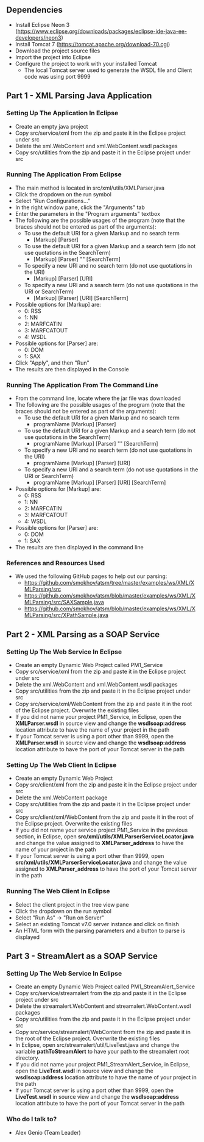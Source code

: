 ## Dependencies

* Install Eclipse Neon 3 (https://www.eclipse.org/downloads/packages/eclipse-ide-java-ee-developers/neon3)
* Install Tomcat 7 (https://tomcat.apache.org/download-70.cgi)
* Download the project source files
* Import the project into Eclipse
* Configure the project to work with your installed Tomcat
	+ The local Tomcat server used to generate the WSDL file and Client code was using port 9999

## Part 1 - XML Parsing Java Application 

### Setting Up The Application In Eclipse ###

* Create an empty java project
* Copy src/service/xml from the zip and paste it in the Eclipse project under src
* Delete the xml.WebContent and xml.WebContent.wsdl packages
* Copy src/utilities from the zip and paste it in the Eclipse project under src

### Running The Application From Eclipse ###

* The main method is located in src/xml/utils/XMLParser.java
* Click the dropdown on the run symbol
* Select "Run Configurations..."
* In the right window pane, click the "Arguments" tab
* Enter the parameters in the "Program arguments" textbox
* The following are the possible usages of the program (note that the braces should not be entered as part of the arguments):
	+ To use the default URI for a given Markup and no search term
		- [Markup] [Parser]
	+ To use the default URI for a given Markup and a search term (do not use quotations in the SearchTerm)
		- [Markup] [Parser] "" [SearchTerm]
	+ To specify a new URI and no search term (do not use quotations in the URI)
		- [Markup] [Parser] [URI]
	+ To specify a new URI and a search term (do not use quotations in the URI or SearchTerm)
		- [Markup] [Parser] [URI] [SearchTerm]
* Possible options for [Markup] are:
	+ 0: RSS
	+ 1: NN
	+ 2: MARFCATIN
	+ 3: MARFCATOUT
	+ 4: WSDL
* Possible options for [Parser] are:
	+ 0: DOM
	+ 1: SAX
* Click "Apply", and then "Run"
* The results are then displayed in the Console

### Running The Application From The Command Line ###

* From the command line, locate where the jar file was downloaded
* The following are the possible usages of the program (note that the braces should not be entered as part of the arguments):
	+ To use the default URI for a given Markup and no search term
		- programName [Markup] [Parser]
	+ To use the default URI for a given Markup and a search term (do not use quotations in the SearchTerm)
		- programName [Markup] [Parser] "" [SearchTerm]
	+ To specify a new URI and no search term (do not use quotations in the URI)
		- programName [Markup] [Parser] [URI]
	+ To specify a new URI and a search term (do not use quotations in the URI or SearchTerm)
		- programName [Markup] [Parser] [URI] [SearchTerm]
* Possible options for [Markup] are:
	+ 0: RSS
	+ 1: NN
	+ 2: MARFCATIN
	+ 3: MARFCATOUT
	+ 4: WSDL
* Possible options for [Parser] are:
	+ 0: DOM
	+ 1: SAX
* The results are then displayed in the command line

### References and Resources Used ###

* We used the following GitHub pages to help out our parsing:
	+ https://github.com/smokhov/atsm/tree/master/examples/ws/XML/XMLParsing/src
	+ https://github.com/smokhov/atsm/blob/master/examples/ws/XML/XMLParsing/src/SAXSample.java
	+ https://github.com/smokhov/atsm/blob/master/examples/ws/XML/XMLParsing/src/XPathSample.java


## Part 2 - XML Parsing as a SOAP Service

### Setting Up The Web Service In Eclipse ###

* Create an empty Dynamic Web Project called PM1_Service
* Copy src/service/xml from the zip and paste it in the Eclipse project under src
* Delete the xml.WebContent and xml.WebContent.wsdl packages
* Copy src/utilities from the zip and paste it in the Eclipse project under src
* Copy src/service/xml/WebContent from the zip and paste it in the root of the Eclipse project. Overwrite the existing files
* If you did not name your project PM1_Service, in Eclipse, open the **XMLParser.wsdl** in source view and change the **wsdlsoap:address** location attribute to have the name of your project in the path
* If your Tomcat server is using a port other than 9999, open the **XMLParser.wsdl** in source view and change the **wsdlsoap:address** location attribute to have the port of your Tomcat server in the path

### Setting Up The Web Client In Eclipse ###

* Create an empty Dynamic Web Project
* Copy src/client/xml from the zip and paste it in the Eclipse project under src
* Delete the xml.WebContent package
* Copy src/utilities from the zip and paste it in the Eclipse project under src
* Copy src/client/xml/WebContent from the zip and paste it in the root of the Eclipse project. Overwrite the existing files
* If you did not name your service project PM1_Service in the previous section, in Eclipse, open **src/xml/utils/XMLParserServiceLocator.java** and change the value assigned to **XMLParser_address** to have the name of your project in the path
* If your Tomcat server is using a port other than 9999, open **src/xml/utils/XMLParserServiceLocator.java** and change the value assigned to **XMLParser_address** to have the port of your Tomcat server in the path

### Running The Web Client In Eclipse ###

* Select the client project in the tree view pane
* Click the dropdown on the run symbol
* Select "Run As" -> "Run on Server"
* Select an existing Tomcat v7.0 server instance and click on finish
* An HTML form with the parsing parameters and a button to parse is displayed

## Part 3 - StreamAlert as a SOAP Service

### Setting Up The Web Service In Eclipse ###

* Create an empty Dynamic Web Project called PM1_StreamAlert_Service
* Copy src/service/streamalert from the zip and paste it in the Eclipse project under src
* Delete the streamalert.WebContent and streamalert.WebContent.wsdl packages
* Copy src/utilities from the zip and paste it in the Eclipse project under src
* Copy src/service/streamalert/WebContent from the zip and paste it in the root of the Eclipse project. Overwrite the existing files
* In Eclipse, open src/streamalert/util/LiveTest.java and change the variable **pathToStreamAlert** to have your path to the streamalert root directory.
* If you did not name your project PM1_StreamAlert_Service, in Eclipse, open the **LiveTest.wsdl** in source view and change the **wsdlsoap:address** location attribute to have the name of your project in the path
* If your Tomcat server is using a port other than 9999, open the **LiveTest.wsdl** in source view and change the **wsdlsoap:address** location attribute to have the port of your Tomcat server in the path

### Who do I talk to? ###

* Alex Genio (Team Leader)